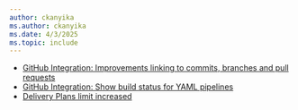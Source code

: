 ```yaml
---
author: ckanyika
ms.author: ckanyika
ms.date: 4/3/2025
ms.topic: include
---
```


- [GitHub Integration: Improvements linking to commits, branches and pull requests](#github-integration-improvements-linking-to-commits-branches-and-pull-requests)
- [GitHub Integration: Show build status for YAML pipelines](#github-integration-show-build-status-for-yaml-pipelines)
- [Delivery Plans limit increased ](#delivery-plans-limit-increased )
